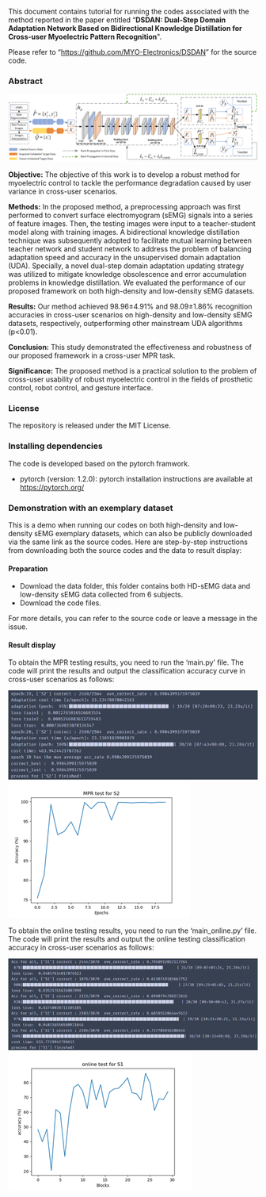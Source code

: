 ﻿This document contains tutorial for running the codes associated with the method reported in the paper entitled “**DSDAN: Dual-Step Domain Adaptation Network Based on Bidirectional Knowledge Distillation for Cross-user Myoelectric Pattern Recognition**". 

Please refer to “<https://github.com/MYO-Electronics/DSDAN>” for the source code.
### **Abstract**
<div align='left'>
<img src='./results/flowchart.png'/>
</div>  

**Objective:** The objective of this work is to develop a robust method for myoelectric control to tackle the performance degradation caused by user variance in cross-user scenarios. 

**Methods:** In the proposed method, a preprocessing approach was first performed to convert surface electromyogram (sEMG) signals into a series of feature images. Then, the testing images were input to a teacher-student model along with training images. A bidirectional knowledge distillation technique was subsequently adopted to facilitate mutual learning between teacher network and student network to address the problem of balancing adaptation speed and accuracy in the unsupervised domain adaptation (UDA). Specially, a novel dual-step domain adaptation updating strategy was utilized to mitigate knowledge obsolescence and error accumulation problems in knowledge distillation. We evaluated the performance of our proposed framework on both high-density and low-density sEMG datasets.

**Results:** Our method achieved 98.96±4.91% and 98.09±1.86% recognition accuracies in cross-user scenarios on high-density and low-density sEMG datasets, respectively, outperforming other mainstream UDA algorithms (p<0.01). 

**Conclusion:** This study demonstrated the effectiveness and robustness of our proposed framework in a cross-user MPR task.

**Significance:** The proposed method is a practical solution to the problem of cross-user usability of robust myoelectric control in the fields of prosthetic control, robot control, and gesture interface.
### **License**
The repository is released under the MIT License.
### **Installing dependencies**
The code is developed based on the pytorch framwork.

- pytorch (version: 1.2.0): pytorch installation instructions are available at <https://pytorch.org/>

### **Demonstration with an exemplary dataset**
This is a demo when running our codes on both high-density and low-density sEMG exemplary datasets, which can also be publicly downloaded via the same link as the source codes. Here are step-by-step instructions from downloading both the source codes and the data to result display: 
#### **Preparation**
- Download the data folder, this folder contains both HD-sEMG data and low-density sEMG data collected from 6 subjects.
- Download the code files. 

For more details, you can refer to the source code or leave a message in the issue.
#### **Result display** 
To obtain the MPR testing results, you need to run the ‘main.py’ file. The code will print the results and output the classification accuracy curve in cross-user scenarios as follows:
<div align='left'>
<img src='./results/print1.png'/>
<img src='./results/result1.png'/>
</div>

To obtain the online testing results, you need to run the ‘main\_online.py’ file. The code will print the results and output the online testing classification accuracy in cross-user scenarios as follows:
<div align='left'>
<img src='./results/print2.png'/>
<img src='./results/result2.png'/>
</div>

